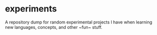 # experiments
 A repository dump for random experimental projects I have when learning new languages, concepts, and other ~fun~ stuff.